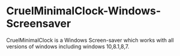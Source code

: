 # CruelMinimalClock-Windows-Screensaver
CruelMinimalClock is a  Windows Screen-saver which works with all versions of windows including windows 10,8.1,8,7.
